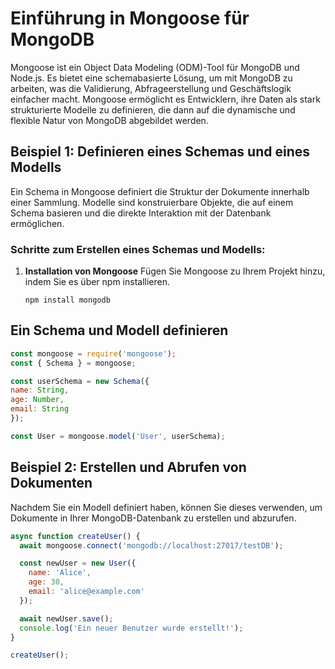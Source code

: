 # Einführung in Mongoose für MongoDB

Mongoose ist ein Object Data Modeling (ODM)-Tool für MongoDB und Node.js. Es bietet eine schemabasierte Lösung, um mit MongoDB zu arbeiten, was die Validierung, Abfrageerstellung und Geschäftslogik einfacher macht. Mongoose ermöglicht es Entwicklern, ihre Daten als stark strukturierte Modelle zu definieren, die dann auf die dynamische und flexible Natur von MongoDB abgebildet werden.

## Beispiel 1: Definieren eines Schemas und eines Modells

Ein Schema in Mongoose definiert die Struktur der Dokumente innerhalb einer Sammlung. Modelle sind konstruierbare Objekte, die auf einem Schema basieren und die direkte Interaktion mit der Datenbank ermöglichen.

### Schritte zum Erstellen eines Schemas und Modells:

1. **Installation von Mongoose**
   Fügen Sie Mongoose zu Ihrem Projekt hinzu, indem Sie es über npm installieren.
    ```shell
   npm install mongodb

## **Ein Schema und Modell definieren**
   ```javascript
const mongoose = require('mongoose');
const { Schema } = mongoose;

const userSchema = new Schema({
  name: String,
  age: Number,
  email: String
});

const User = mongoose.model('User', userSchema);
```
## Beispiel 2: Erstellen und Abrufen von Dokumenten

Nachdem Sie ein Modell definiert haben, können Sie dieses verwenden, um Dokumente in Ihrer MongoDB-Datenbank zu erstellen und abzurufen.

```javascript
async function createUser() {
  await mongoose.connect('mongodb://localhost:27017/testDB');

  const newUser = new User({
    name: 'Alice',
    age: 30,
    email: 'alice@example.com'
  });

  await newUser.save();
  console.log('Ein neuer Benutzer wurde erstellt!');
}

createUser();
```

